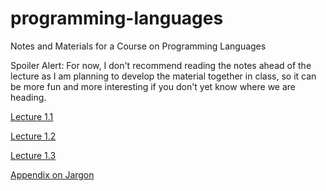 # programming-languages
Notes and Materials for a Course on Programming Languages

Spoiler Alert: For now, I don't recommend reading the notes ahead of the lecture as I am planning to develop the material together in class, so it can be more fun and more interesting if you don't yet know where we are heading. 

[Lecture 1.1](https://github.com/alexhkurz/programming-languages/blob/master/lecture-1.1.md)

[Lecture 1.2](https://github.com/alexhkurz/programming-languages/blob/master/lecture-1.2.md)

[Lecture 1.3](https://github.com/alexhkurz/programming-languages/blob/master/lecture-1.3.md)

[Appendix on Jargon](https://github.com/alexhkurz/programming-languages/blob/master/appendix-jargon.md)
